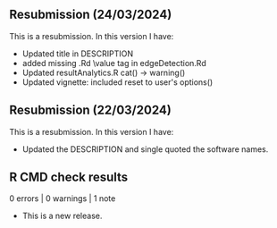 ## Resubmission (24/03/2024)
This is a resubmission. In this version I have:

* Updated title in DESCRIPTION 
* added missing .Rd \value tag in edgeDetection.Rd
* Updated resultAnalytics.R cat() -> warning()
* Updated vignette: included reset to user's options()

## Resubmission (22/03/2024)
This is a resubmission. In this version I have:

* Updated the DESCRIPTION and single quoted the software names.

## R CMD check results

0 errors | 0 warnings | 1 note

* This is a new release.
